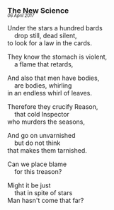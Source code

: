 ### The New Science
<p style="margin:0; margin-top: -1.25rem">
  <em>
    <small><small>06 April 2017</small></small>
  </em>
</p>

Under the stars a hundred bards  
&nbsp;&nbsp;&nbsp;&nbsp;drop still, dead silent,  
to look for a law in the cards.

They know the stomach is violent,  
&nbsp;&nbsp;&nbsp;&nbsp;a flame that retards,

And also that men have bodies,  
&nbsp;&nbsp;&nbsp;&nbsp;are bodies, whirling  
in an endless whirl of leaves.

Therefore they crucify Reason,  
&nbsp;&nbsp;&nbsp;&nbsp;that cold Inspector  
who murders the seasons,

And go on unvarnished  
&nbsp;&nbsp;&nbsp;&nbsp;but do not think   
that makes them tarnished.

Can we place blame   
&nbsp;&nbsp;&nbsp;&nbsp;for this treason?

Might it be just   
&nbsp;&nbsp;&nbsp;&nbsp;that in spite of stars  
Man hasn't come that far?
